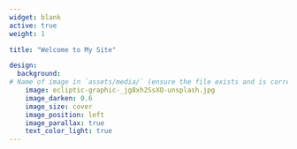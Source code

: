 ```yaml
---
widget: blank
active: true
weight: 1

title: "Welcome to My Site"

design:
  background:
# Name of image in `assets/media/` (ensure the file exists and is correctly referenced)
    image: ecliptic-graphic-_jg8xh2SsXQ-unsplash.jpg
    image_darken: 0.6
    image_size: cover
    image_position: left
    image_parallax: true
    text_color_light: true
---
```


